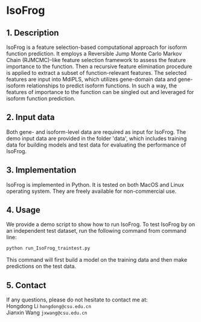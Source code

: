 # IsoFrog
## 1. Description
IsoFrog is a feature selection-based computational approach for isoform function prediction. It employs a Reversible Jump Monte Carlo Markov Chain (RJMCMC)-like feature selection framework to assess the feature importance to the function. Then a recursive feature elimination procedure is applied to extract a subset of function-relevant features. The selected features are input into MdiPLS, which utilizes gene-domain data and gene-isoform relationships to predict isoform functions. In such a way, the features of importance to the function can be singled out and leveraged for isoform function prediction.


## 2. Input data
Both gene- and isoform-level data are required as input for IsoFrog. The demo input data are provided in the folder 'data', which includes training data for building models and test data for evaluating the performance of IsoFrog.


## 3. Implementation
IsoFrog is implemented in Python. It is tested on both MacOS and Linux operating system. They are freely available for non-commercial use.


## 4. Usage
We provide a demo script to show how to run IsoFrog. To test IsoFrog by on an independent test dataset, run the following command from command line:

```bash
python run_IsoFrog_traintest.py
```

This command will first build a model on the training data and then make predictions on the test data.


## 5. Contact
If any questions, please do not hesitate to contact me at:
<br>
Hongdong Li `hongdong@csu.edu.cn`
<br>
Jianxin Wang `jxwang@csu.edu.cn`
